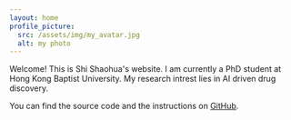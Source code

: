 ```yaml
---
layout: home
profile_picture:
  src: /assets/img/my_avatar.jpg
  alt: my photo
---
```

<p>
  Welcome! This is Shi Shaohua's website. I am currently a PhD student at Hong Kong Baptist University. My research intrest lies in AI driven drug discovery.
</p>

<p>
  You can find the source code and the instructions on <a href="https://github.com/eliottvincent/bay">GitHub</a>.
</p>
